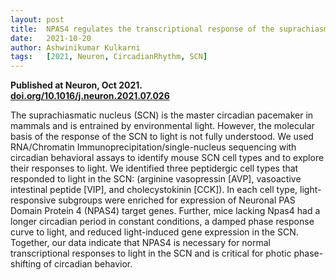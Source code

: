 ```yaml
---
layout: post
title:  NPAS4 regulates the transcriptional response of the suprachiasmatic nucleus to light and circadian behavior
date:   2021-10-20
author: Ashwinikumar Kulkarni
tags:   [2021, Neuron, CircadianRhythm, SCN]
---
```


**Published at Neuron, Oct 2021.** <br>
**<a target="_blank" href="https://doi.org/10.1016/j.neuron.2021.07.026">doi.org/10.1016/j.neuron.2021.07.026</a>**


The suprachiasmatic nucleus (SCN) is the master circadian pacemaker in
mammals and is entrained by environmental light. However, the molecular basis of the
response of the SCN to light is not fully understood. We used RNA/Chromatin
Immunoprecipitation/single-nucleus sequencing with circadian behavioral assays to
identify mouse SCN cell types and to explore their responses to light. We identified
three peptidergic cell types that responded to light in the SCN: (arginine vasopressin
[AVP], vasoactive intestinal peptide [VIP], and cholecystokinin [CCK]). In each cell type,
light-responsive subgroups were enriched for expression of Neuronal PAS Domain
Protein 4 (NPAS4) target genes. Further, mice lacking Npas4 had a longer circadian
period in constant conditions, a damped phase response curve to light, and reduced
light-induced gene expression in the SCN. Together, our data indicate that NPAS4 is
necessary for normal transcriptional responses to light in the SCN and is critical for
photic phase-shifting of circadian behavior.
